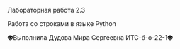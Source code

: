 Лабораторная работа 2.3
<p>Работа со
строками в языке Python</p>
👽Выполнила Дудова Мира Сергеевна ИТС-б-о-22-1👽
